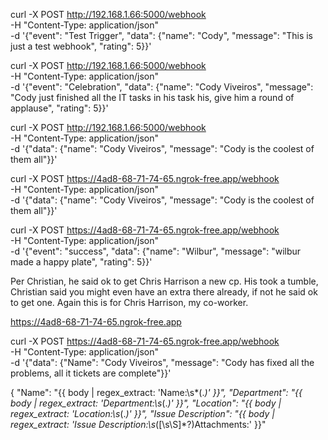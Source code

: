 curl -X POST http://192.168.1.66:5000/webhook \
  -H "Content-Type: application/json" \
  -d '{"event": "Test Trigger", "data": {"name": "Cody", "message": "This is just a test webhook", "rating": 5}}'

curl -X POST http://192.168.1.66:5000/webhook \
  -H "Content-Type: application/json" \
  -d '{"event": "Celebration", "data": {"name": "Cody Viveiros", "message": "Cody just finished all the IT tasks in his task his, give him a round of applause", "rating": 5}}'

curl -X POST http://192.168.1.66:5000/webhook \
  -H "Content-Type: application/json" \
  -d '{"data": {"name": "Cody Viveiros", "message": "Cody is the coolest of them all"}}'

curl -X POST https://4ad8-68-71-74-65.ngrok-free.app/webhook \
  -H "Content-Type: application/json" \
  -d '{"data": {"name": "Cody Viveiros", "message": "Cody is the coolest of them all"}}'

curl -X POST https://4ad8-68-71-74-65.ngrok-free.app/webhook \
  -H "Content-Type: application/json" \
  -d '{"event": "success", "data": {"name": "Wilbur", "message": "wilbur made a happy plate", "rating": 5}}'

Per Christian, he said ok to get Chris Harrison a new cp.  His took a tumble, Christian said you might even have an extra there already, if not he said ok to get one.  Again this is for Chris Harrison, my co-worker.

  https://4ad8-68-71-74-65.ngrok-free.app


curl -X POST https://4ad8-68-71-74-65.ngrok-free.app/webhook \
  -H "Content-Type: application/json" \
  -d '{"data": {"Name": "Cody Viveiros", "message": "Cody has fixed all the problems, all it tickets are complete"}}'



  {
  "Name": "{{ body | regex_extract: 'Name:\\s*(.*)' }}",
  "Department": "{{ body | regex_extract: 'Department:\\s*(.*)' }}",
  "Location": "{{ body | regex_extract: 'Location:\\s*(.*)' }}",
  "Issue Description": "{{ body | regex_extract: 'Issue Description:\\s*([\\s\\S]*?)Attachments:' }}"